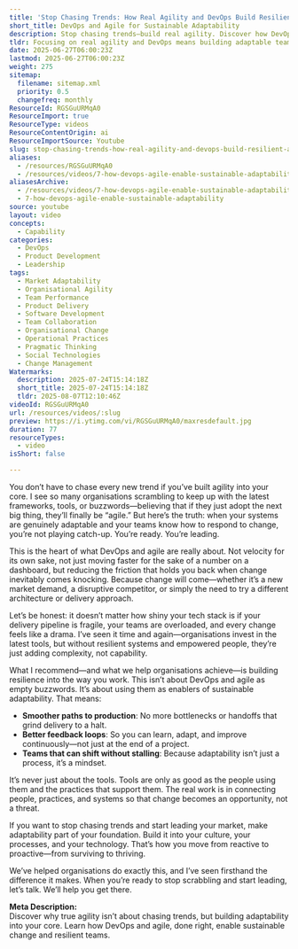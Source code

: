 ```yaml
---
title: 'Stop Chasing Trends: How Real Agility and DevOps Build Resilient, Adaptable Teams'
short_title: DevOps and Agile for Sustainable Adaptability
description: Stop chasing trends—build real agility. Discover how DevOps and agile create resilient teams, smoother delivery, and sustainable adaptability.
tldr: Focusing on real agility and DevOps means building adaptable teams and resilient systems, not just adopting the latest tools or trends. Key outcomes include smoother delivery, better feedback, and teams that can handle change without disruption. Prioritise embedding adaptability into your culture and processes so your teams can lead rather than react to change.
date: 2025-06-27T06:00:23Z
lastmod: 2025-06-27T06:00:23Z
weight: 275
sitemap:
  filename: sitemap.xml
  priority: 0.5
  changefreq: monthly
ResourceId: RGSGuURMqA0
ResourceImport: true
ResourceType: videos
ResourceContentOrigin: ai
ResourceImportSource: Youtube
slug: stop-chasing-trends-how-real-agility-and-devops-build-resilient-adaptable-teams
aliases:
  - /resources/RGSGuURMqA0
  - /resources/videos/7-how-devops-agile-enable-sustainable-adaptability
aliasesArchive:
  - /resources/videos/7-how-devops-agile-enable-sustainable-adaptability
  - 7-how-devops-agile-enable-sustainable-adaptability
source: youtube
layout: video
concepts:
  - Capability
categories:
  - DevOps
  - Product Development
  - Leadership
tags:
  - Market Adaptability
  - Organisational Agility
  - Team Performance
  - Product Delivery
  - Software Development
  - Team Collaboration
  - Organisational Change
  - Operational Practices
  - Pragmatic Thinking
  - Social Technologies
  - Change Management
Watermarks:
  description: 2025-07-24T15:14:18Z
  short_title: 2025-07-24T15:14:18Z
  tldr: 2025-08-07T12:10:46Z
videoId: RGSGuURMqA0
url: /resources/videos/:slug
preview: https://i.ytimg.com/vi/RGSGuURMqA0/maxresdefault.jpg
duration: 77
resourceTypes:
  - video
isShort: false

---
```

You don’t have to chase every new trend if you’ve built agility into your core. I see so many organisations scrambling to keep up with the latest frameworks, tools, or buzzwords—believing that if they just adopt the next big thing, they’ll finally be “agile.” But here’s the truth: when your systems are genuinely adaptable and your teams know how to respond to change, you’re not playing catch-up. You’re ready. You’re leading.

This is the heart of what DevOps and agile are really about. Not velocity for its own sake, not just moving faster for the sake of a number on a dashboard, but reducing the friction that holds you back when change inevitably comes knocking. Because change will come—whether it’s a new market demand, a disruptive competitor, or simply the need to try a different architecture or delivery approach.

Let’s be honest: it doesn’t matter how shiny your tech stack is if your delivery pipeline is fragile, your teams are overloaded, and every change feels like a drama. I’ve seen it time and again—organisations invest in the latest tools, but without resilient systems and empowered people, they’re just adding complexity, not capability.

What I recommend—and what we help organisations achieve—is building resilience into the way you work. This isn’t about DevOps and agile as empty buzzwords. It’s about using them as enablers of sustainable adaptability. That means:

- **Smoother paths to production**: No more bottlenecks or handoffs that grind delivery to a halt.
- **Better feedback loops**: So you can learn, adapt, and improve continuously—not just at the end of a project.
- **Teams that can shift without stalling**: Because adaptability isn’t just a process, it’s a mindset.

It’s never just about the tools. Tools are only as good as the people using them and the practices that support them. The real work is in connecting people, practices, and systems so that change becomes an opportunity, not a threat.

If you want to stop chasing trends and start leading your market, make adaptability part of your foundation. Build it into your culture, your processes, and your technology. That’s how you move from reactive to proactive—from surviving to thriving.

We’ve helped organisations do exactly this, and I’ve seen firsthand the difference it makes. When you’re ready to stop scrabbling and start leading, let’s talk. We’ll help you get there.

**Meta Description:**  
Discover why true agility isn’t about chasing trends, but building adaptability into your core. Learn how DevOps and agile, done right, enable sustainable change and resilient teams.
